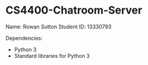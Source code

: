 # CS4400-Chatroom-Server

Name: Rowan Sutton
Student ID: 13330793

Dependencies:
- Python 3
- Standard libraries for Python 3

